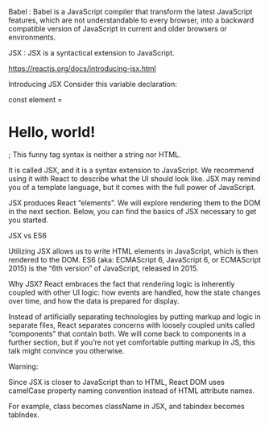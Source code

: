 Babel : Babel is a JavaScript compiler that transform the latest JavaScript features, which are not understandable to every browser, into a backward compatible version of JavaScript in current and older browsers or environments.

JSX : JSX is a syntactical extension to JavaScript.

https://reactjs.org/docs/introducing-jsx.html

Introducing JSX
Consider this variable declaration:

const element = <h1>Hello, world!</h1>;
This funny tag syntax is neither a string nor HTML.

It is called JSX, and it is a syntax extension to JavaScript. We recommend using it with React to describe what the UI should look like. JSX may remind you of a template language, but it comes with the full power of JavaScript.

JSX produces React “elements”. We will explore rendering them to the DOM in the next section. Below, you can find the basics of JSX necessary to get you started.

JSX vs ES6

Utilizing JSX allows us to write HTML elements in JavaScript, which is then rendered to the DOM. ES6 (aka: ECMAScript 6, JavaScript 6, or ECMAScript 2015) is the “6th version” of JavaScript, released in 2015.

Why JSX?
React embraces the fact that rendering logic is inherently coupled with other UI logic: how events are handled, how the state changes over time, and how the data is prepared for display.

Instead of artificially separating technologies by putting markup and logic in separate files, React separates concerns with loosely coupled units called “components” that contain both. We will come back to components in a further section, but if you’re not yet comfortable putting markup in JS, this talk might convince you otherwise.

Warning:

Since JSX is closer to JavaScript than to HTML, React DOM uses camelCase property naming convention instead of HTML attribute names.

For example, class becomes className in JSX, and tabindex becomes tabIndex.
